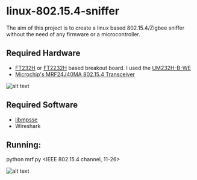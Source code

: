 linux-802.15.4-sniffer
======================

The aim of this project is to create a linux based 802.15.4/Zigbee sniffer without the need of any firmware or a microcontroller. 




## Required Hardware

* [FT232H](http://www.ftdichip.com/Products/ICs/FT232H.htm) or [FT2232H](http://www.ftdichip.com/Products/ICs/FT2232H.html) based breakout board. I used the [UM232H-B-WE](http://www.mouser.com/ProductDetail/FTDI/UM232H-B-WE/?qs=ti%252bTZKs0nFjsDpn/xbvU5w==)
* [Microchip's MRF24J40MA 802.15.4 Transceiver](http://www.mouser.com/new/microchip/MRF24J40MA/)


![alt text](https://raw.github.com/mbains/linux-802.15.4-sniffer/master/resources/mrf24j40ma.png "Hardware after assembly")


## Required Software
* [libmpsse](https://code.google.com/p/libmpsse/)
* Wireshark


## Running:

python mrf.py <IEEE 802.15.4 channel, 11-26>


![alt text](https://raw.github.com/mbains/linux-802.15.4-sniffer/master/resources/zigbee_sniff.png "Wireshark sniff")
